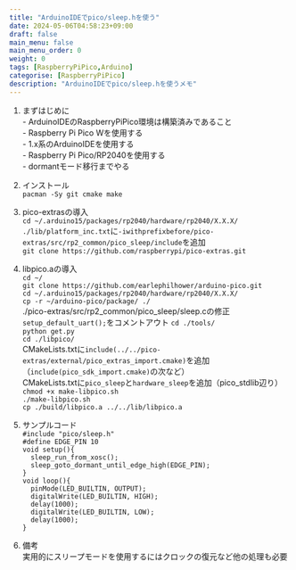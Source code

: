 ```yaml
---
title: "ArduinoIDEでpico/sleep.hを使う"
date: 2024-05-06T04:58:23+09:00
draft: false
main_menu: false
main_menu_order: 0
weight: 0
tags: [RaspberryPiPico,Arduino]
categorise: [RaspberryPiPico]
description: "ArduinoIDEでpico/sleep.hを使うメモ"
---
```

1. まずはじめに  
        - ArduinoIDEのRaspberryPiPico環境は構築済みであること  
        - Raspberry Pi Pico Wを使用する  
        - 1.x系のArduinoIDEを使用する  
        - Raspberry Pi Pico/RP2040を使用する  
        - dormantモード移行までやる  
<!--more-->
2. インストール  
        `pacman -Sy git cmake make`  

3. pico-extrasの導入  
        `cd ~/.arduino15/packages/rp2040/hardware/rp2040/X.X.X/`  
        `./lib/platform_inc.txt`に`-iwithprefixbefore/pico-extras/src/rp2_common/pico_sleep/include`を追加  
        `git clone https://github.com/raspberrypi/pico-extras.git`  

4. libpico.aの導入  
        `cd ~/`  
        `git clone https://github.com/earlephilhower/arduino-pico.git`  
        `cd ~/.arduino15/packages/rp2040/hardware/rp2040/X.X.X/`  
        `cp -r ~/arduino-pico/package/ ./`  
        ./pico-extras/src/rp2_common/pico_sleep/sleep.cの修正`setup_default_uart();`をコメントアウト
        `cd ./tools/`  
        `python get.py`  
        `cd ./libpico/`  
        CMakeLists.txtに`include(../../pico-extras/external/pico_extras_import.cmake)`を追加（`include(pico_sdk_import.cmake)`の次など）  
        CMakeLists.txtに`pico_sleep`と`hardware_sleep`を追加（pico_stdlib辺り）  
        `chmod +x make-libpico.sh`  
        `./make-libpico.sh`  
        `cp ./build/libpico.a ../../lib/libpico.a`  

4. サンプルコード  
	`#include "pico/sleep.h"`  
	`#define EDGE_PIN 10`  
	`void setup(){`  
	`  sleep_run_from_xosc();`  
	`  sleep_goto_dormant_until_edge_high(EDGE_PIN);`  
	`}`  
	`void loop(){`  
	`  pinMode(LED_BUILTIN, OUTPUT);`  
	`  digitalWrite(LED_BUILTIN, HIGH);`  
	`  delay(1000);`  
	`  digitalWrite(LED_BUILTIN, LOW);`  
	`  delay(1000);`  
	`}`  

5. 備考  
	実用的にスリープモードを使用するにはクロックの復元など他の処理も必要  

